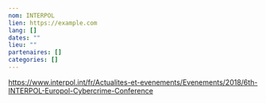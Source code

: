 ```yaml
---
nom: INTERPOL
lien: https://example.com
lang: []
dates: ""
lieu: ""
partenaires: []
categories: []
---
```

https://www.interpol.int/fr/Actualites-et-evenements/Evenements/2018/6th-INTERPOL-Europol-Cybercrime-Conference
